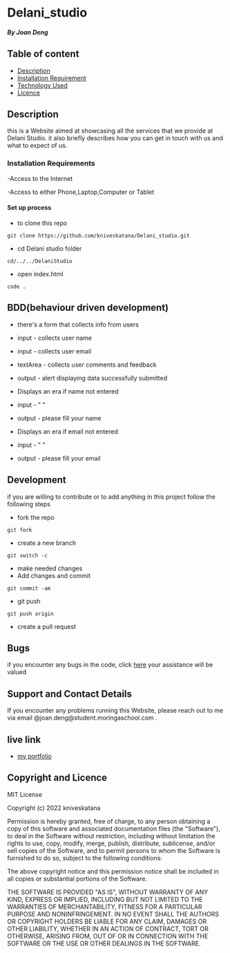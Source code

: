 # Delani_studio


##### By Joan Deng

## Table of content

- [Description](#description)
- [Installation Requirement](#Installation)
- [Technology Used](#technology-used)
- [Licence](#licence)


## Description

<p>this is a Website aimed at showcasing all the services that we provide at Delani Studio. it also briefly describes how you can get in touch with us and what to expect of us.</p>

### Installation Requirements

-Access to the Internet

-Access to either Phone,Laptop,Computer or Tablet

#### Set up process
* to clone this repo

 ``
 git clone
 https://github.com/kniveskatana/Delani_studio.git
 ``

* cd Delani studio folder

 ``
 cd/../../DelaniStudio
 ``

* open index.html

 ``
 code .
 ``

## BDD(behaviour driven development)

* there's a form that collects info from users
 * input - collects user name
 * input - collects user email
 * textArea - collects user comments and feedback
 * output - alert displaying data successfully submitted

* Displays an era if name not entered
 * input - " "
 * output - please fill your name 

* Displays an era if email not entered
 * input - " "
 * output - please fill your email

## Development
<p>if you are willing to contribute or to add anything in this project follow the following steps</p>

* fork the repo

``
git fork
``
* create a new branch

``
git switch -c 
``
* make needed changes
* Add changes and commit

``
git commit -am
``
* git push

``
git push origin 
``
* create a pull request

## Bugs
<p>if you encounter any bugs in the code, click <a href="https://github.com/kniveskatana/Delani_studio/issues">here</a> your assistance will be valued

## Support and Contact Details
<p> If you encounter any problems running this Website, please reach out to me via email @joan.deng@student.moringaschool.com .</p>

## live link
* [my portfolio](https://kniveskatana.github.io/portfolio/)

## Copyright and Licence

MIT License

Copyright (c) 2022 kniveskatana

Permission is hereby granted, free of charge, to any person obtaining a copy
of this software and associated documentation files (the "Software"), to deal
in the Software without restriction, including without limitation the rights
to use, copy, modify, merge, publish, distribute, sublicense, and/or sell
copies of the Software, and to permit persons to whom the Software is
furnished to do so, subject to the following conditions:

The above copyright notice and this permission notice shall be included in all
copies or substantial portions of the Software.

THE SOFTWARE IS PROVIDED "AS IS", WITHOUT WARRANTY OF ANY KIND, EXPRESS OR
IMPLIED, INCLUDING BUT NOT LIMITED TO THE WARRANTIES OF MERCHANTABILITY,
FITNESS FOR A PARTICULAR PURPOSE AND NONINFRINGEMENT. IN NO EVENT SHALL THE
AUTHORS OR COPYRIGHT HOLDERS BE LIABLE FOR ANY CLAIM, DAMAGES OR OTHER
LIABILITY, WHETHER IN AN ACTION OF CONTRACT, TORT OR OTHERWISE, ARISING FROM,
OUT OF OR IN CONNECTION WITH THE SOFTWARE OR THE USE OR OTHER DEALINGS IN THE
SOFTWARE.